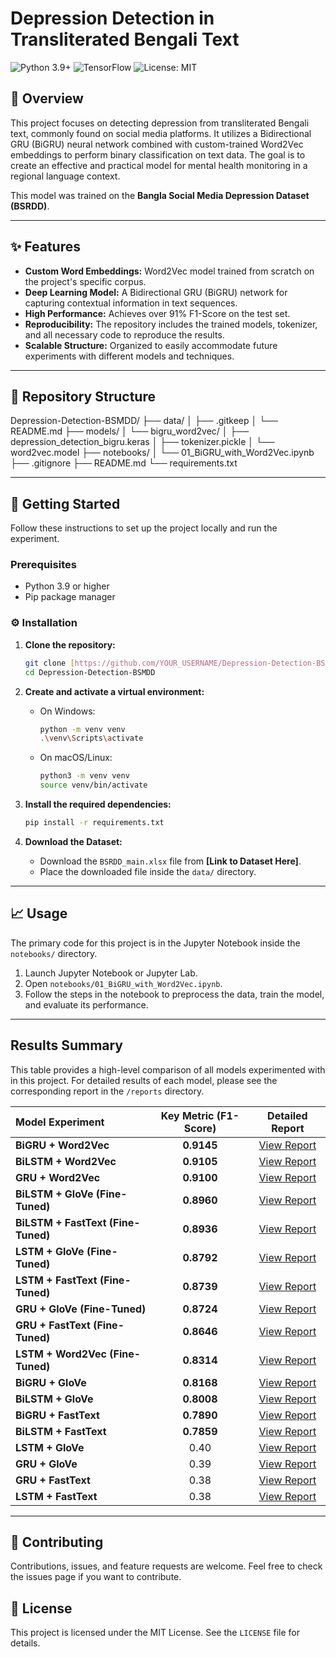 # Depression Detection in Transliterated Bengali Text

![Python 3.9+](https://img.shields.io/badge/Python-3.9+-blue.svg)
![TensorFlow](https://img.shields.io/badge/TensorFlow-2.x-orange.svg)
![License: MIT](https://img.shields.io/badge/License-MIT-yellow.svg)

## 📖 Overview

This project focuses on detecting depression from transliterated Bengali text, commonly found on social media platforms. It utilizes a Bidirectional GRU (BiGRU) neural network combined with custom-trained Word2Vec embeddings to perform binary classification on text data. The goal is to create an effective and practical model for mental health monitoring in a regional language context.

This model was trained on the **Bangla Social Media Depression Dataset (BSRDD)**.

---

## ✨ Features

* **Custom Word Embeddings:** Word2Vec model trained from scratch on the project's specific corpus.
* **Deep Learning Model:** A Bidirectional GRU (BiGRU) network for capturing contextual information in text sequences.
* **High Performance:** Achieves over 91% F1-Score on the test set.
* **Reproducibility:** The repository includes the trained models, tokenizer, and all necessary code to reproduce the results.
* **Scalable Structure:** Organized to easily accommodate future experiments with different models and techniques.

---

## 📂 Repository Structure

Depression-Detection-BSMDD/
├── data/
│   ├── .gitkeep
│   └── README.md
├── models/
│   └── bigru_word2vec/
│       ├── depression_detection_bigru.keras
│       ├── tokenizer.pickle
│       └── word2vec.model
├── notebooks/
│   └── 01_BiGRU_with_Word2Vec.ipynb
├── .gitignore
├── README.md
└── requirements.txt


---

## 🚀 Getting Started

Follow these instructions to set up the project locally and run the experiment.

### Prerequisites

* Python 3.9 or higher
* Pip package manager

### ⚙️ Installation

1.  **Clone the repository:**
    ```bash
    git clone [https://github.com/YOUR_USERNAME/Depression-Detection-BSMDD.git](https://github.com/YOUR_USERNAME/Depression-Detection-BSMDD.git)
    cd Depression-Detection-BSMDD
    ```

2.  **Create and activate a virtual environment:**
    * On Windows:
        ```bash
        python -m venv venv
        .\venv\Scripts\activate
        ```
    * On macOS/Linux:
        ```bash
        python3 -m venv venv
        source venv/bin/activate
        ```

3.  **Install the required dependencies:**
    ```bash
    pip install -r requirements.txt
    ```

4.  **Download the Dataset:**
    * Download the `BSRDD_main.xlsx` file from **[Link to Dataset Here]**.
    * Place the downloaded file inside the `data/` directory.

---

## 📈 Usage

The primary code for this project is in the Jupyter Notebook inside the `notebooks/` directory.

1.  Launch Jupyter Notebook or Jupyter Lab.
2.  Open `notebooks/01_BiGRU_with_Word2Vec.ipynb`.
3.  Follow the steps in the notebook to preprocess the data, train the model, and evaluate its performance.

---

## Results Summary

This table provides a high-level comparison of all models experimented with in this project. For detailed results of each model, please see the corresponding report in the `/reports` directory.

| Model Experiment | Key Metric (F1-Score) | Detailed Report |
| :--- | :---: | :---: |
| **BiGRU + Word2Vec** | **0.9145** | [View Report](./reports/bigru_word2vec_report.md) |
| **BiLSTM + Word2Vec** | **0.9105** | [View Report](./reports/bilstm_word2vec_report.md) |
| **GRU + Word2Vec** | **0.9100** | [View Report](./reports/gru_word2vec_report.md) |
| **BiLSTM + GloVe (Fine-Tuned)** | **0.8960** | [View Report](./reports/bilstm_glove_finetuned_report.md) |
| **BiLSTM + FastText (Fine-Tuned)** | **0.8936** | [View Report](./reports/bilstm_fasttext_finetuned_report.md) |
| **LSTM + GloVe (Fine-Tuned)** | **0.8792** | [View Report](./reports/lstm_glove_finetuned_report.md) |
| **LSTM + FastText (Fine-Tuned)** | **0.8739** | [View Report](./reports/lstm_fasttext_finetuned_report.md) |
| **GRU + GloVe (Fine-Tuned)** | **0.8724** | [View Report](./reports/gru_glove_finetuned_report.md) |
| **GRU + FastText (Fine-Tuned)** | **0.8646** | [View Report](./reports/gru_fasttext_finetuned_report.md) |
| **LSTM + Word2Vec (Fine-Tuned)** | **0.8314** | [View Report](./reports/lstm_word2vec_report.md) |
| **BiGRU + GloVe** | **0.8168** | [View Report](./reports/bigru_glove_report.md) |
| **BiLSTM + GloVe** | **0.8008** | [View Report](./reports/bilstm_glove_report.md) |
| **BiGRU + FastText** | **0.7890** | [View Report](./reports/bigru_fasttext_report.md) |
| **BiLSTM + FastText** | **0.7859** | [View Report](./reports/bilstm_fasttext_report.md) |
| **LSTM + GloVe** | 0.40 | [View Report](./reports/lstm_glove_report.md) |
| **GRU + GloVe** | 0.39 | [View Report](./reports/gru_glove_report.md) |
| **GRU + FastText** | 0.38 | [View Report](./reports/gru_fasttext_report.md) |
| **LSTM + FastText** | 0.38 | [View Report](./reports/lstm_fasttext_report.md) |

---

## 🤝 Contributing

Contributions, issues, and feature requests are welcome. Feel free to check the issues page if you want to contribute.

## 📄 License

This project is licensed under the MIT License. See the `LICENSE` file for details.
